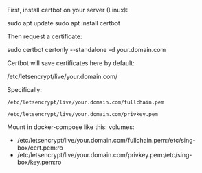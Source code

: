 First, install certbot on your server (Linux):

sudo apt update
sudo apt install certbot


Then request a certificate:

sudo certbot certonly --standalone -d your.domain.com

Certbot will save certificates here by default:

/etc/letsencrypt/live/your.domain.com/

Specifically:

    /etc/letsencrypt/live/your.domain.com/fullchain.pem

    /etc/letsencrypt/live/your.domain.com/privkey.pem

Mount in docker-compose like this:
volumes:
  - /etc/letsencrypt/live/your.domain.com/fullchain.pem:/etc/sing-box/cert.pem:ro
  - /etc/letsencrypt/live/your.domain.com/privkey.pem:/etc/sing-box/key.pem:ro
